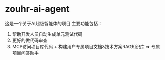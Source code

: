# zouhr-ai-agent
这是一个关于AI超级智能体的项目
主要功能包括：
1. 帮助开发人员自动生成单元测试代码
2. 更好的做代码审查
3. MCP访问项目库代码 + 构建用户专属项目文档&技术方案RAG知识库 => 专属项目问答助手
